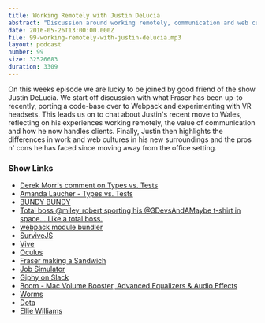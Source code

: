 ```yaml
---
title: Working Remotely with Justin DeLucia
abstract: "Discussion around working remotely, communication and web culture"
date: 2016-05-26T13:00:00.000Z
file: 99-working-remotely-with-justin-delucia.mp3
layout: podcast
number: 99
size: 32526683
duration: 3309
---
```


On this weeks episode we are lucky to be joined by good friend of the show Justin DeLucia.
We start off discussion with what Fraser has been up-to recently, porting a code-base over to Webpack and experimenting with VR headsets.
This leads us on to chat about Justin's recent move to Wales, reflecting on his experiences working remotely, the value of communication and how he now handles clients.
Finally, Justin then highlights the differences in work and web cultures in his new surroundings and the pros n' cons he has faced since moving away from the office setting.

### Show Links

- [Derek Morr's comment on Types vs. Tests](http://threedevsandamaybe.com/instant-feedback-on-your-pizza-oven/#comment-2688201464)
- [Amanda Laucher - Types vs. Tests](https://www.youtube.com/watch?v=LE1uVxLtGH4)
- [BUNDY BUNDY](http://bundy.madebywild.com/)
- [Total boss @miley_robert sporting his @3DevsAndAMaybe t-shirt in space... Like a total boss.](https://twitter.com/fraserhartdev/status/708368109950914561)
- [webpack module bundler](https://webpack.github.io/)
- [SurviveJS](https://survivejs.com/)
- [Vive](https://www.htcvive.com/uk/)
- [Oculus](https://www.oculus.com/en-us/)
- [Fraser making a Sandwich](https://www.instagram.com/p/BFre7YlhxpQ/)
- [Job Simulator](http://jobsimulatorgame.com/)
- [Giphy on Slack](https://slack.com/apps/A0F827J2C-giphy)
- [Boom - Mac Volume Booster, Advanced Equalizers & Audio Effects](http://www.globaldelight.com/boom/index.php)
- [Worms](https://en.wikipedia.org/wiki/Worms_(series))
- [Dota](https://en.wikipedia.org/wiki/Dota_2)
- [Ellie Williams](http://elliewilliams.co.uk/)
